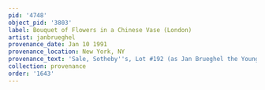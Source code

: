 ```yaml
---
pid: '4748'
object_pid: '3803'
label: Bouquet of Flowers in a Chinese Vase (London)
artist: janbrueghel
provenance_date: Jan 10 1991
provenance_location: New York, NY
provenance_text: 'Sale, Sotheby''s, Lot #192 (as Jan Brueghel the Younger)'
collection: provenance
order: '1643'
---
```

